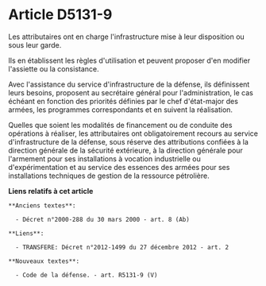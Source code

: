 # Article D5131-9

Les attributaires ont en charge l'infrastructure mise à leur disposition ou sous leur garde.

Ils en établissent les règles d'utilisation et peuvent proposer d'en modifier l'assiette ou la consistance.

Avec l'assistance du service d'infrastructure de la défense, ils définissent leurs besoins, proposent au secrétaire général
pour l'administration, le cas échéant en fonction des priorités définies par le chef d'état-major des armées, les programmes
correspondants et en suivent la réalisation.

Quelles que soient les modalités de financement ou de conduite des opérations à réaliser, les attributaires ont
obligatoirement recours au service d'infrastructure de la défense, sous réserve des attributions confiées à la direction
générale de la sécurité extérieure, à la direction générale pour l'armement pour ses installations à vocation industrielle ou
d'expérimentation et au service des essences des armées pour ses installations techniques de gestion de la ressource
pétrolière.

**Liens relatifs à cet article**

	**Anciens textes**:

	  - Décret n°2000-288 du 30 mars 2000 - art. 8 (Ab)

	**Liens**:

	  - TRANSFERE: Décret n°2012-1499 du 27 décembre 2012 - art. 2

	**Nouveaux textes**:

	  - Code de la défense. - art. R5131-9 (V)
